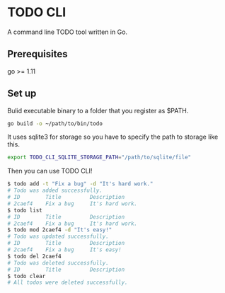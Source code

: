 # TODO CLI

A command line TODO tool written in Go.

## Prerequisites

go >= 1.11

## Set up

Bulid executable binary to a folder that you register as $PATH.

```sh
go build -o ~/path/to/bin/todo
```

It uses sqlite3 for storage so you have to specify the path to storage like this.

```sh
export TODO_CLI_SQLITE_STORAGE_PATH="/path/to/sqlite/file"
```

Then you can use TODO CLI!

```sh
$ todo add -t "Fix a bug" -d "It's hard work."
# Todo was added successfully.
# ID        Title         Description
# 2caef4    Fix a bug     It's hard work.
$ todo list
# ID        Title         Description
# 2caef4    Fix a bug     It's hard work.
$ todo mod 2caef4 -d "It's easy!"
# Todo was updated successfully.
# ID        Title         Description
# 2caef4    Fix a bug     It's easy!
$ todo del 2caef4
# Todo was deleted successfully.
# ID        Title         Description
$ todo clear
# All todos were deleted successfully.
```
